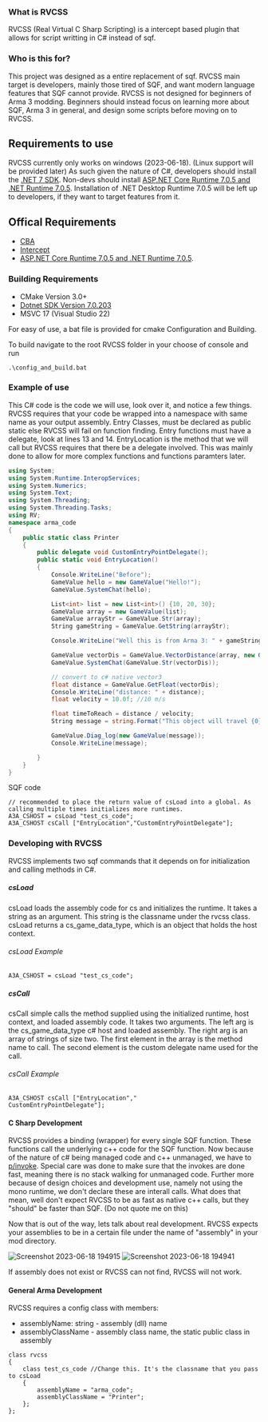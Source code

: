 ### What is RVCSS
RVCSS (Real Virtual C Sharp Scripting) is a intercept based plugin that allows for script writting in C# instead of sqf.

### Who is this for?
This project was designed as a entire replacement of sqf. RVCSS main target is developers, mainly those tired of SQF, and want modern language features that SQF cannot provide. RVCSS is not designed for beginners of Arma 3 modding. Beginners should instead focus on learning more about SQF, Arma 3 in general,  and design some scripts before moving on to RVCSS. 

## Requirements to use
RVCSS currently only works on windows (2023-06-18). (Linux support will be provided later) As such given the nature of C#, developers should install the [.NET 7 SDK](https://dotnet.microsoft.com/en-us/download/dotnet/7.0 ".NET SDK"). Non-devs should install [ASP.NET Core Runtime 7.0.5 and .NET Runtime 7.0.5](https://dotnet.microsoft.com/en-us/download/dotnet/7.0 ".NET SDK"). Installation of .NET Desktop Runtime 7.0.5 will be left up to developers, if they want to target features from it.

## Offical Requirements
- [CBA](https://github.com/CBATeam/CBA_A3)
- [Intercept](https://github.com/intercept/intercept)
- [ASP.NET Core Runtime 7.0.5 and .NET Runtime 7.0.5](https://dotnet.microsoft.com/en-us/download/dotnet/7.0 ".NET SDK").

### Building Requirements
- CMake Version 3.0+
- [Dotnet SDK Version 7.0.203](https://dotnet.microsoft.com/en-us/download/dotnet/7.0 "Dotnet SDK Version 7.0.203")
- MSVC 17 (Visual Studio 22)

For easy of use, a bat file is provided for cmake Configuration and Building.

To build navigate to the root RVCSS folder in your choose of console and run
```
.\config_and_build.bat
```

### Example of use
This C# code is the code we will use, look over it, and notice a few things.
RVCSS requires that your code be wrapped into a namespace with same name as your output assembly. Entry Classes, must be declared as public static else RVCSS will fail on function finding. Entry functions must have a delegate, look at lines 13 and 14. EntryLocation is the method that we will call but RVCSS requires that there be a delegate involved. This was mainly done to allow for more complex functions and functions paramters later.
```csharp
using System;
using System.Runtime.InteropServices;
using System.Numerics;
using System.Text;
using System.Threading;
using System.Threading.Tasks;
using RV;
namespace arma_code
{
    public static class Printer
    {
        public delegate void CustomEntryPointDelegate();
        public static void EntryLocation()
        {
            Console.WriteLine("Before");
            GameValue hello = new GameValue("Hello!");
            GameValue.SystemChat(hello);

            List<int> list = new List<int>() {10, 20, 30};
            GameValue array = new GameValue(list);
            GameValue arrayStr = GameValue.Str(array);
            String gameString = GameValue.GetString(arrayStr);

            Console.WriteLine("Well this is from Arma 3: " + gameString);

            GameValue vectorDis = GameValue.VectorDistance(array, new GameValue(new Vector3(100, 200, 330)));
            GameValue.SystemChat(GameValue.Str(vectorDis));

            // convert to c# native vector3
            float distance = GameValue.GetFloat(vectorDis);
            Console.WriteLine("distance: " + distance);
            float velocity = 10.0f; //10 m/s

            float timeToReach = distance / velocity;
            String message = string.Format("This object will travel {0} meters in {1} secs.", distance, timeToReach);

            GameValue.Diag_log(new GameValue(message));
            Console.WriteLine(message);

        }
    }
}

```
SQF code
```
// recommended to place the return value of csLoad into a global. As calling multiple times initializes more runtimes.
A3A_CSHOST = csLoad "test_cs_code";
A3A_CSHOST csCall ["EntryLocation","CustomEntryPointDelegate"];
```

### Developing with RVCSS
RVCSS implements two sqf commands that it depends on for initialization and calling methods in C#.

##### csLoad
csLoad loads the assembly code for cs and initializes the runtime.
It takes a string as an argument. This string is the classname under the rvcss class.
csLoad returns a cs_game_data_type, which is an object that holds the host context.
###### csLoad Example
```
A3A_CSHOST = csLoad "test_cs_code";
```
##### csCall
csCall simple calls the method supplied using the initialized runtime, host context, and loaded assembly code.
It takes two arguments. The left arg is the cs_game_data_type c# host and loaded assembly. The right arg is an array of strings of size two. The first element in the array is the method name to call. The second element is the custom delegate name used for the call.
###### csCall Example
```
A3A_CSHOST csCall ["EntryLocation","
CustomEntryPointDelegate"];
```
#### C Sharp Development
RVCSS provides a binding (wrapper) for every single SQF function. These functions call the underlying c++ code for the SQF function. Now because of the nature of c# being managed code and c++ unmanaged, we have to [p/invoke](https://learn.microsoft.com/en-us/dotnet/standard/native-interop/pinvoke). Special care was done to make sure that the invokes are done fast, meaning there is no stack walking for unmanaged code. Further more because of design choices and development use, namely not using the mono runtime, we don't declare these are interall calls. What does that mean, well don't expect RVCSS to be as fast as native c++ calls, but they "should" be faster than SQF. (Do not quote me on this)

Now that is out of the way, lets talk about real development. RVCSS expects your assemblies to be in a certain file under the name of "assembly" in your mod directory.

![Screenshot 2023-06-18 194915](https://github.com/killerswin2/RVCSS/assets/8095345/98b6f046-681d-4583-bee0-cfe4cc8b2df1)
![Screenshot 2023-06-18 194941](https://github.com/killerswin2/RVCSS/assets/8095345/4f0b6ea6-1e2d-457e-9d4c-b14fab89d5b6)


If assembly does not exist or RVCSS can not find, RVCSS will not work.

#### General Arma Development
RVCSS requires a config class with members: 
- assemblyName: string - assembly (dll) name
- assemblyClassName - assembly class name, the static public class in assembly

```
class rvcss
{
	class test_cs_code //Change this. It's the classname that you pass to csLoad
	{ 
		assemblyName = "arma_code";
		assemblyClassName = "Printer";
	};
};
```
